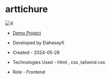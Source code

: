 # arttichure

![4](https://github.com/ElaheSeyfi/arttichure/assets/155986797/642a0140-9e80-4b5c-9a5f-c46314e08801)

- [Demo Project](https://elaheseyfi.github.io/arttichure/)

- Developed by Elaheseyfi

- Created - 2024-05-28

- Technologies Used - Html , css ,tailwind css

- Role - Frontend
